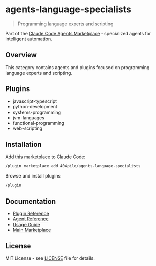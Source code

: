 # agents-language-specialists

> Programming language experts and scripting

Part of the [Claude Code Agents Marketplace](https://github.com/404pilo/agents) - specialized agents for intelligent automation.

## Overview

This category contains agents and plugins focused on programming language experts and scripting.

## Plugins

- javascript-typescript
- python-development
- systems-programming
- jvm-languages
- functional-programming
- web-scripting

## Installation

Add this marketplace to Claude Code:

```bash
/plugin marketplace add 404pilo/agents-language-specialists
```

Browse and install plugins:

```bash
/plugin
```

## Documentation

- [Plugin Reference](docs/plugins.md)
- [Agent Reference](docs/agents.md)
- [Usage Guide](docs/usage.md)
- [Main Marketplace](https://github.com/404pilo/agents)

## License

MIT License - see [LICENSE](LICENSE) file for details.
